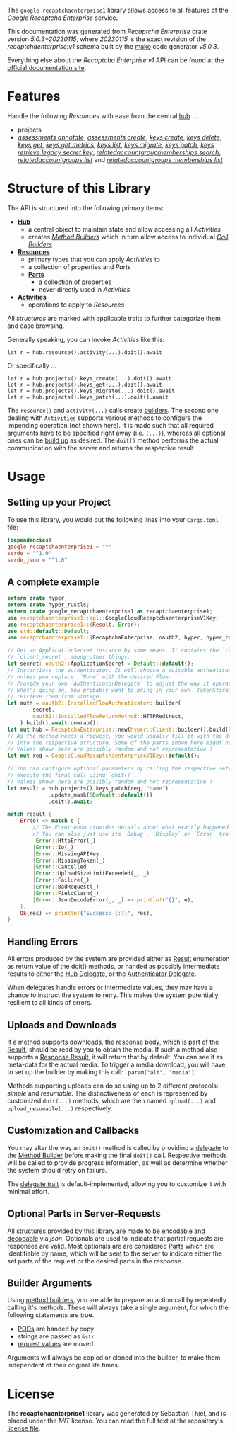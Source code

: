 <!---
DO NOT EDIT !
This file was generated automatically from 'src/generator/templates/api/README.md.mako'
DO NOT EDIT !
-->
The `google-recaptchaenterprise1` library allows access to all features of the *Google Recaptcha Enterprise* service.

This documentation was generated from *Recaptcha Enterprise* crate version *5.0.3+20230115*, where *20230115* is the exact revision of the *recaptchaenterprise:v1* schema built by the [mako](http://www.makotemplates.org/) code generator *v5.0.3*.

Everything else about the *Recaptcha Enterprise* *v1* API can be found at the
[official documentation site](https://cloud.google.com/recaptcha-enterprise/).
# Features

Handle the following *Resources* with ease from the central [hub](https://docs.rs/google-recaptchaenterprise1/5.0.3+20230115/google_recaptchaenterprise1/RecaptchaEnterprise) ...

* projects
 * [*assessments annotate*](https://docs.rs/google-recaptchaenterprise1/5.0.3+20230115/google_recaptchaenterprise1/api::ProjectAssessmentAnnotateCall), [*assessments create*](https://docs.rs/google-recaptchaenterprise1/5.0.3+20230115/google_recaptchaenterprise1/api::ProjectAssessmentCreateCall), [*keys create*](https://docs.rs/google-recaptchaenterprise1/5.0.3+20230115/google_recaptchaenterprise1/api::ProjectKeyCreateCall), [*keys delete*](https://docs.rs/google-recaptchaenterprise1/5.0.3+20230115/google_recaptchaenterprise1/api::ProjectKeyDeleteCall), [*keys get*](https://docs.rs/google-recaptchaenterprise1/5.0.3+20230115/google_recaptchaenterprise1/api::ProjectKeyGetCall), [*keys get metrics*](https://docs.rs/google-recaptchaenterprise1/5.0.3+20230115/google_recaptchaenterprise1/api::ProjectKeyGetMetricCall), [*keys list*](https://docs.rs/google-recaptchaenterprise1/5.0.3+20230115/google_recaptchaenterprise1/api::ProjectKeyListCall), [*keys migrate*](https://docs.rs/google-recaptchaenterprise1/5.0.3+20230115/google_recaptchaenterprise1/api::ProjectKeyMigrateCall), [*keys patch*](https://docs.rs/google-recaptchaenterprise1/5.0.3+20230115/google_recaptchaenterprise1/api::ProjectKeyPatchCall), [*keys retrieve legacy secret key*](https://docs.rs/google-recaptchaenterprise1/5.0.3+20230115/google_recaptchaenterprise1/api::ProjectKeyRetrieveLegacySecretKeyCall), [*relatedaccountgroupmemberships search*](https://docs.rs/google-recaptchaenterprise1/5.0.3+20230115/google_recaptchaenterprise1/api::ProjectRelatedaccountgroupmembershipSearchCall), [*relatedaccountgroups list*](https://docs.rs/google-recaptchaenterprise1/5.0.3+20230115/google_recaptchaenterprise1/api::ProjectRelatedaccountgroupListCall) and [*relatedaccountgroups memberships list*](https://docs.rs/google-recaptchaenterprise1/5.0.3+20230115/google_recaptchaenterprise1/api::ProjectRelatedaccountgroupMembershipListCall)




# Structure of this Library

The API is structured into the following primary items:

* **[Hub](https://docs.rs/google-recaptchaenterprise1/5.0.3+20230115/google_recaptchaenterprise1/RecaptchaEnterprise)**
    * a central object to maintain state and allow accessing all *Activities*
    * creates [*Method Builders*](https://docs.rs/google-recaptchaenterprise1/5.0.3+20230115/google_recaptchaenterprise1/client::MethodsBuilder) which in turn
      allow access to individual [*Call Builders*](https://docs.rs/google-recaptchaenterprise1/5.0.3+20230115/google_recaptchaenterprise1/client::CallBuilder)
* **[Resources](https://docs.rs/google-recaptchaenterprise1/5.0.3+20230115/google_recaptchaenterprise1/client::Resource)**
    * primary types that you can apply *Activities* to
    * a collection of properties and *Parts*
    * **[Parts](https://docs.rs/google-recaptchaenterprise1/5.0.3+20230115/google_recaptchaenterprise1/client::Part)**
        * a collection of properties
        * never directly used in *Activities*
* **[Activities](https://docs.rs/google-recaptchaenterprise1/5.0.3+20230115/google_recaptchaenterprise1/client::CallBuilder)**
    * operations to apply to *Resources*

All *structures* are marked with applicable traits to further categorize them and ease browsing.

Generally speaking, you can invoke *Activities* like this:

```Rust,ignore
let r = hub.resource().activity(...).doit().await
```

Or specifically ...

```ignore
let r = hub.projects().keys_create(...).doit().await
let r = hub.projects().keys_get(...).doit().await
let r = hub.projects().keys_migrate(...).doit().await
let r = hub.projects().keys_patch(...).doit().await
```

The `resource()` and `activity(...)` calls create [builders][builder-pattern]. The second one dealing with `Activities`
supports various methods to configure the impending operation (not shown here). It is made such that all required arguments have to be
specified right away (i.e. `(...)`), whereas all optional ones can be [build up][builder-pattern] as desired.
The `doit()` method performs the actual communication with the server and returns the respective result.

# Usage

## Setting up your Project

To use this library, you would put the following lines into your `Cargo.toml` file:

```toml
[dependencies]
google-recaptchaenterprise1 = "*"
serde = "^1.0"
serde_json = "^1.0"
```

## A complete example

```Rust
extern crate hyper;
extern crate hyper_rustls;
extern crate google_recaptchaenterprise1 as recaptchaenterprise1;
use recaptchaenterprise1::api::GoogleCloudRecaptchaenterpriseV1Key;
use recaptchaenterprise1::{Result, Error};
use std::default::Default;
use recaptchaenterprise1::{RecaptchaEnterprise, oauth2, hyper, hyper_rustls, chrono, FieldMask};

// Get an ApplicationSecret instance by some means. It contains the `client_id` and
// `client_secret`, among other things.
let secret: oauth2::ApplicationSecret = Default::default();
// Instantiate the authenticator. It will choose a suitable authentication flow for you,
// unless you replace  `None` with the desired Flow.
// Provide your own `AuthenticatorDelegate` to adjust the way it operates and get feedback about
// what's going on. You probably want to bring in your own `TokenStorage` to persist tokens and
// retrieve them from storage.
let auth = oauth2::InstalledFlowAuthenticator::builder(
        secret,
        oauth2::InstalledFlowReturnMethod::HTTPRedirect,
    ).build().await.unwrap();
let mut hub = RecaptchaEnterprise::new(hyper::Client::builder().build(hyper_rustls::HttpsConnectorBuilder::new().with_native_roots().https_or_http().enable_http1().build()), auth);
// As the method needs a request, you would usually fill it with the desired information
// into the respective structure. Some of the parts shown here might not be applicable !
// Values shown here are possibly random and not representative !
let mut req = GoogleCloudRecaptchaenterpriseV1Key::default();

// You can configure optional parameters by calling the respective setters at will, and
// execute the final call using `doit()`.
// Values shown here are possibly random and not representative !
let result = hub.projects().keys_patch(req, "name")
             .update_mask(&Default::default())
             .doit().await;

match result {
    Err(e) => match e {
        // The Error enum provides details about what exactly happened.
        // You can also just use its `Debug`, `Display` or `Error` traits
         Error::HttpError(_)
        |Error::Io(_)
        |Error::MissingAPIKey
        |Error::MissingToken(_)
        |Error::Cancelled
        |Error::UploadSizeLimitExceeded(_, _)
        |Error::Failure(_)
        |Error::BadRequest(_)
        |Error::FieldClash(_)
        |Error::JsonDecodeError(_, _) => println!("{}", e),
    },
    Ok(res) => println!("Success: {:?}", res),
}

```
## Handling Errors

All errors produced by the system are provided either as [Result](https://docs.rs/google-recaptchaenterprise1/5.0.3+20230115/google_recaptchaenterprise1/client::Result) enumeration as return value of
the doit() methods, or handed as possibly intermediate results to either the
[Hub Delegate](https://docs.rs/google-recaptchaenterprise1/5.0.3+20230115/google_recaptchaenterprise1/client::Delegate), or the [Authenticator Delegate](https://docs.rs/yup-oauth2/*/yup_oauth2/trait.AuthenticatorDelegate.html).

When delegates handle errors or intermediate values, they may have a chance to instruct the system to retry. This
makes the system potentially resilient to all kinds of errors.

## Uploads and Downloads
If a method supports downloads, the response body, which is part of the [Result](https://docs.rs/google-recaptchaenterprise1/5.0.3+20230115/google_recaptchaenterprise1/client::Result), should be
read by you to obtain the media.
If such a method also supports a [Response Result](https://docs.rs/google-recaptchaenterprise1/5.0.3+20230115/google_recaptchaenterprise1/client::ResponseResult), it will return that by default.
You can see it as meta-data for the actual media. To trigger a media download, you will have to set up the builder by making
this call: `.param("alt", "media")`.

Methods supporting uploads can do so using up to 2 different protocols:
*simple* and *resumable*. The distinctiveness of each is represented by customized
`doit(...)` methods, which are then named `upload(...)` and `upload_resumable(...)` respectively.

## Customization and Callbacks

You may alter the way an `doit()` method is called by providing a [delegate](https://docs.rs/google-recaptchaenterprise1/5.0.3+20230115/google_recaptchaenterprise1/client::Delegate) to the
[Method Builder](https://docs.rs/google-recaptchaenterprise1/5.0.3+20230115/google_recaptchaenterprise1/client::CallBuilder) before making the final `doit()` call.
Respective methods will be called to provide progress information, as well as determine whether the system should
retry on failure.

The [delegate trait](https://docs.rs/google-recaptchaenterprise1/5.0.3+20230115/google_recaptchaenterprise1/client::Delegate) is default-implemented, allowing you to customize it with minimal effort.

## Optional Parts in Server-Requests

All structures provided by this library are made to be [encodable](https://docs.rs/google-recaptchaenterprise1/5.0.3+20230115/google_recaptchaenterprise1/client::RequestValue) and
[decodable](https://docs.rs/google-recaptchaenterprise1/5.0.3+20230115/google_recaptchaenterprise1/client::ResponseResult) via *json*. Optionals are used to indicate that partial requests are responses
are valid.
Most optionals are are considered [Parts](https://docs.rs/google-recaptchaenterprise1/5.0.3+20230115/google_recaptchaenterprise1/client::Part) which are identifiable by name, which will be sent to
the server to indicate either the set parts of the request or the desired parts in the response.

## Builder Arguments

Using [method builders](https://docs.rs/google-recaptchaenterprise1/5.0.3+20230115/google_recaptchaenterprise1/client::CallBuilder), you are able to prepare an action call by repeatedly calling it's methods.
These will always take a single argument, for which the following statements are true.

* [PODs][wiki-pod] are handed by copy
* strings are passed as `&str`
* [request values](https://docs.rs/google-recaptchaenterprise1/5.0.3+20230115/google_recaptchaenterprise1/client::RequestValue) are moved

Arguments will always be copied or cloned into the builder, to make them independent of their original life times.

[wiki-pod]: http://en.wikipedia.org/wiki/Plain_old_data_structure
[builder-pattern]: http://en.wikipedia.org/wiki/Builder_pattern
[google-go-api]: https://github.com/google/google-api-go-client

# License
The **recaptchaenterprise1** library was generated by Sebastian Thiel, and is placed
under the *MIT* license.
You can read the full text at the repository's [license file][repo-license].

[repo-license]: https://github.com/Byron/google-apis-rsblob/main/LICENSE.md

